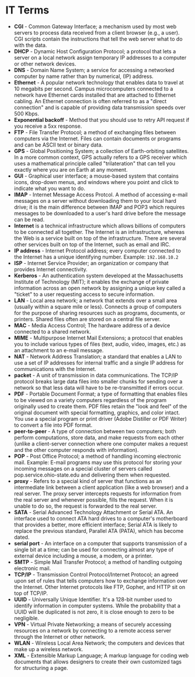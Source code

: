 # IT Terms

- **CGI** - Common Gateway Interface; a mechanism used by most web servers to process data received from a client browser (e.g., a user). 
CGI scripts contain the instructions that tell the web server what to do with the data. 
- **DHCP** - Dynamic Host Configuration Protocol; 
a protocol that lets a server on a local network assign temporary IP addresses to a computer or other network devices. 
- **DNS** - Domain Name System; a service for accessing a networked computer by name rather than by numerical, (IP) address.
- **Ethernet** - A popular network technology that enables data to travel at 10 megabits per second. 
Campus microcomputers connected to a network have Ethernet cards installed that are attached to Ethernet cabling. 
An Ethernet connection is often referred to as a "direct connection" and is capable of providing data transmission speeds over 500 Kbps. 
- **Exponential backoff** - Method that you should use to retry API request if you receive a 5xx response.
- **FTP** - File Transfer Protocol; a method of exchanging files between computers via the Internet. 
Files can contain documents or programs and can be ASCII text or binary data. 
- **GPS** - Global Positioning System; a collection of Earth-orbiting satellites. In a more common context, 
GPS actually refers to a GPS receiver which uses a mathematical principle called "trilateration" 
that can tell you exactly where you are on Earth at any moment. 
- **GUI** - Graphical user interface; a mouse-based system that contains icons, drop-down menus, 
and windows where you point and click to indicate what you want to do. 
- **IMAP** - Internet Message Access Protcol. A method of accessing e-mail messages on a server without downloading them to your local hard drive; it is the main difference between IMAP and POP3 which requires messages to be downloaded to a user's hard drive before the message can be read. 
- **Internet** is a technical infrastructure which allows billions of computers to be connected all together. 
The Internet is an infrastructure, whereas the Web is a service built on top of the infrastructure. 
There are several other services built on top of the Internet, such as email and IRC.
- **IP address** - Internet Protocol address; every computer connected to the Internet has a unique identifying number. 
Example: `192.168.10.2`
- **ISP** - Internet Service Provider; an organization or company that provides Internet connectivity.
- **Kerberos** - An authentication system developed at the Massachusetts Institute of Technology (MIT); it enables the exchange of private information across an open network by assigning a unique key called a "ticket" to a user requesting access to secure information. 
- **LAN** - Local area network; a network that extends over a small area (usually within a square mile or less). Connects a group of computers for the purpose of sharing resources such as programs, documents, or printers. Shared files often are stored on a central file server. 
- **MAC** - Media Access Control; The hardware address of a device connected to a shared network. 
- **MIME** - Multipurpose Internet Mail Extensions; a protocol that enables you to include various types of files (text, audio, video, images, etc.) as an attachment to an e-mail message. 
- **NAT** - Network Address Translation; a standard that enables a LAN to use a set of IP addresses for internal traffic and a single IP address for communications with the Internet.
- **packet** - A unit of transmission in data communications. The TCP/IP protocol breaks large data files into smaller chunks for sending over a network so that less data will have to be re-transmitted if errors occur. 
- **PDF** - Portable Document Format; a type of formatting that enables files to be viewed on a variety computers regardless of the program originally used to create them. PDF files retain the "look and feel" of the original document with special formatting, graphics, and color intact. You use a special program or print driver (Adobe Distiller or PDF Writer) to convert a file into PDF format. 
- **peer-to-peer** - A type of connection between two computers; both perform computations, store data, and make requests from each other (unlike a client-server connection where one computer makes a request and the other computer responds with information). 
- **POP** - Post Office Protocol; a method of handling incoming electronic mail. 
Example: E-mail programs may use this protocol for storing your incoming messages on a special cluster of servers called pop.service.ohio-state.edu and delivering them when requested. 
- **proxy** - Refers to a special kind of server that functions as an intermediate link between a client application (like a web browser) and a real server. 
The proxy server intercepts requests for information from the real server and whenever possible, fills the request. 
When it is unable to do so, the request is forwarded to the real server. 
- **SATA** - Serial Advanced Technology Attachment or Serial ATA. An interface used to connect ATA hard drives to a computer's motherboard that provides a better, more efficient interface; Serial ATA is likely to replace the previous standard, Parallel ATA (PATA), which has become dated.
- **serial port** - An interface on a computer that supports transmission of a single bit at a time; 
can be used for connecting almost any type of external device including a mouse, a modem, or a printer.
- **SMTP** - Simple Mail Transfer Protocol; a method of handling outgoing electronic mail.
- **TCP/IP** - Transmission Control Protocol/Internet Protocol; an agreed upon set of rules that tells computers how to exchange information over the Internet. 
Other Internet protocols like FTP, Gopher, and HTTP sit on top of TCP/IP.
- **UUID** - Universally Unique Identifier. It's a 128-bit number used to identify information in computer systems. While the probability that a UUID will be duplicated is not zero, it is close enough to zero to be negligible.
- **VPN** - Virtual Private Networking; a means of securely accessing resources on a network by connecting to a remote access server through the Internet or other network. 
- **WLAN** - Wireless Local Area Network; the computers and devices that make up a wireless network. 
- **XML** - Extensible Markup Language; A markup language for coding web documents that allows designers to create their own customized tags for structuring a page.
